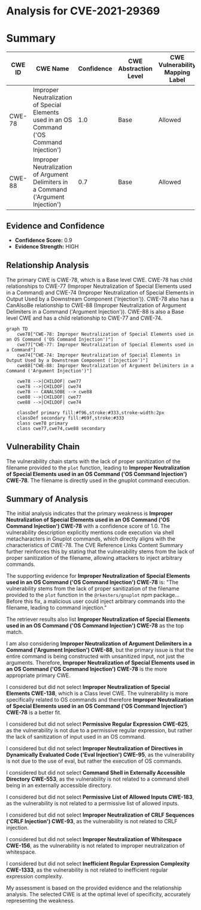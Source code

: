 # Analysis for CVE-2021-29369

# Summary
| CWE ID | CWE Name | Confidence | CWE Abstraction Level | CWE Vulnerability Mapping Label | CWE-Vulnerability Mapping Notes |
|---|---|---|---|---|---|
| CWE-78 | Improper Neutralization of Special Elements used in an OS Command ('OS Command Injection') | 1.0 | Base | Allowed | Primary CWE |
| CWE-88 | Improper Neutralization of Argument Delimiters in a Command ('Argument Injection') | 0.7 | Base | Allowed | Secondary Candidate |

## Evidence and Confidence

*   **Confidence Score:** 0.9
*   **Evidence Strength:** HIGH

## Relationship Analysis
The primary CWE is CWE-78, which is a Base level CWE. CWE-78 has child relationships to CWE-77 (Improper Neutralization of Special Elements used in a Command) and CWE-74 (Improper Neutralization of Special Elements in Output Used by a Downstream Component ('Injection')). CWE-78 also has a CanAlsoBe relationship to CWE-88 (Improper Neutralization of Argument Delimiters in a Command ('Argument Injection')). CWE-88 is also a Base level CWE and has a child relationship to CWE-77 and CWE-74.

```mermaid
graph TD
    cwe78["CWE-78: Improper Neutralization of Special Elements used in an OS Command ('OS Command Injection')"]
    cwe77["CWE-77: Improper Neutralization of Special Elements used in a Command"]
    cwe74["CWE-74: Improper Neutralization of Special Elements in Output Used by a Downstream Component ('Injection')"]
    cwe88["CWE-88: Improper Neutralization of Argument Delimiters in a Command ('Argument Injection')"]

    cwe78 -->|CHILDOF| cwe77
    cwe78 -->|CHILDOF| cwe74
    cwe78 -- CANALSOBE --> cwe88
    cwe88 -->|CHILDOF| cwe77
    cwe88 -->|CHILDOF| cwe74

    classDef primary fill:#f96,stroke:#333,stroke-width:2px
    classDef secondary fill:#69f,stroke:#333
    class cwe78 primary
    class cwe77,cwe74,cwe88 secondary
```

## Vulnerability Chain
The vulnerability chain starts with the lack of proper sanitization of the filename provided to the `plot` function, leading to **Improper Neutralization of Special Elements used in an OS Command ('OS Command Injection') CWE-78**. The filename is directly used in the gnuplot command execution.

## Summary of Analysis
The initial analysis indicates that the primary weakness is **Improper Neutralization of Special Elements used in an OS Command ('OS Command Injection') CWE-78** with a confidence score of 1.0. The vulnerability description explicitly mentions code execution via shell metacharacters in Gnuplot commands, which directly aligns with the characteristics of CWE-78. The CVE Reference Links Content Summary further reinforces this by stating that the vulnerability stems from the lack of proper sanitization of the filename, allowing attackers to inject arbitrary commands.

The supporting evidence for **Improper Neutralization of Special Elements used in an OS Command ('OS Command Injection') CWE-78** is: "The vulnerability stems from the lack of proper sanitization of the filename provided to the `plot` function in the `@rkesters/gnuplot` npm package... Before this fix, a malicious user could inject arbitrary commands into the filename, leading to command injection."

The retriever results also list **Improper Neutralization of Special Elements used in an OS Command ('OS Command Injection') CWE-78** as the top match.

I am also considering **Improper Neutralization of Argument Delimiters in a Command ('Argument Injection') CWE-88**, but the primary issue is that the entire command is being constructed with unsanitized input, not just the arguments. Therefore, **Improper Neutralization of Special Elements used in an OS Command ('OS Command Injection') CWE-78** is the more appropriate primary CWE.

I considered but did not select **Improper Neutralization of Special Elements CWE-138**, which is a Class level CWE. The vulnerability is more specifically related to OS commands and therefore **Improper Neutralization of Special Elements used in an OS Command ('OS Command Injection') CWE-78** is a better fit.

I considered but did not select **Permissive Regular Expression CWE-625**, as the vulnerability is not due to a permissive regular expression, but rather the lack of sanitization of input used in an OS command.

I considered but did not select **Improper Neutralization of Directives in Dynamically Evaluated Code ('Eval Injection') CWE-95**, as the vulnerability is not due to the use of eval, but rather the execution of OS commands.

I considered but did not select **Command Shell in Externally Accessible Directory CWE-553**, as the vulnerability is not related to a command shell being in an externally accessible directory.

I considered but did not select **Permissive List of Allowed Inputs CWE-183**, as the vulnerability is not related to a permissive list of allowed inputs.

I considered but did not select **Improper Neutralization of CRLF Sequences ('CRLF Injection') CWE-93**, as the vulnerability is not related to CRLF injection.

I considered but did not select **Improper Neutralization of Whitespace CWE-156**, as the vulnerability is not related to improper neutralization of whitespace.

I considered but did not select **Inefficient Regular Expression Complexity CWE-1333**, as the vulnerability is not related to inefficient regular expression complexity.

My assessment is based on the provided evidence and the relationship analysis. The selected CWE is at the optimal level of specificity, accurately representing the weakness.